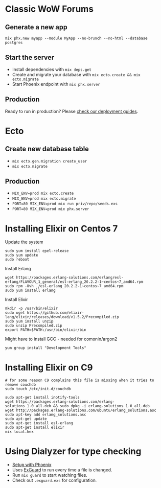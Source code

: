 # Classic WoW Forums

## Generate a new app
`mix phx.new myapp --module MyApp --no-brunch --no-html --database postgres`

## Start the server

  * Install dependencies with `mix deps.get`
  * Create and migrate your database with `mix ecto.create && mix ecto.migrate`
  * Start Phoenix endpoint with `mix phx.server`

## Production
Ready to run in production? Please [check our deployment guides](http://www.phoenixframework.org/docs/deployment).

# Ecto

## Create new database table
- `mix ecto.gen.migration create_user`
- `mix ecto.migrate`

## Production

- `MIX_ENV=prod mix ecto.create`
- `MIX_ENV=prod mix ecto.migrate`
- `PORT=80 MIX_ENV=prod mix run priv/repo/seeds.exs`
- `PORT=80 MIX_ENV=prod mix phx.server`

# Installing Elixir on Centos 7

Update the system
```
sudo yum install epel-release
sudo yum update
sudo reboot
```

Install Erlang
```
wget https://packages.erlang-solutions.com/erlang/esl-erlang/FLAVOUR_1_general/esl-erlang_20.2.2-1~centos~7_amd64.rpm
sudo rpm -Uvh ./esl-erlang_20.2.2-1~centos~7_amd64.rpm
sudo yum install erlang
```

Install Elixir
```
mkdir -p /usr/bin/elixir
sudo wget https://github.com/elixir-lang/elixir/releases/download/v1.5.2/Precompiled.zip
sudo yum install unzip
sudo unzip Precompiled.zip
export PATH=$PATH:/usr/bin/elixir/bin
```

Might have to install GCC - needed for comonin/argon2
```
yum group install "Development Tools"
```

# Installing Elixir on C9
```
# for some reason C9 complains this file is missing when it tries to remove couchdb
sudo touch /etc/init.d/couchdb

sudo apt-get install inotify-tools
wget https://packages.erlang-solutions.com/erlang-solutions_1.0_all.deb && sudo dpkg -i erlang-solutions_1.0_all.deb
wget http://packages.erlang-solutions.com/ubuntu/erlang_solutions.asc
sudo apt-key add erlang_solutions.asc
sudo apt-get update
sudo apt-get install esl-erlang
sudo apt-get install elixir
mix local.hex
```

# Using Dialyzer for type checking
- [Setup with Phoenix](https://github.com/jeremyjh/dialyxir/wiki/Phoenix-Dialyxir-Quickstart)
- Uses [ExGuard](https://github.com/slashmili/ex_guard) to run every time a file is changed.
- Run `mix guard` to start watching files.
- Check out `.exguard.exs` for configuration.

